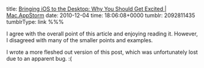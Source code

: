 title: [Bringing iOS to the Desktop: Why You Should Get Excited | Mac.AppStorm](http://mac.appstorm.net/general/opinion/bringing-ios-to-the-desktop-why-you-should-get-excited/)
date: 2010-12-04
time: 18:06:08+0000
tumblr: 2092811435
tumblrType: link
%%%

I agree with the overall point of this article and enjoying reading it. However, I disagreed with many of the smaller points and examples. 

I wrote a more fleshed out version of this post, which was unfortunately lost due to an apparent bug. :(
